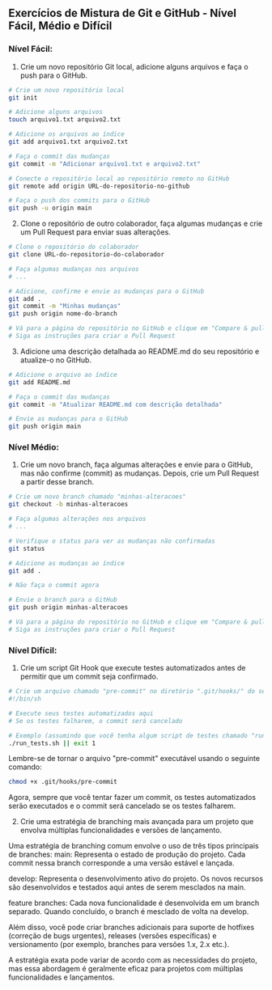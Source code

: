 

## Exercícios de Mistura de Git e GitHub - Nível Fácil, Médio e Difícil


### Nível Fácil:

1.  Crie um novo repositório Git local, adicione alguns arquivos e faça o push para o GitHub.

```bash
# Crie um novo repositório local
git init

# Adicione alguns arquivos
touch arquivo1.txt arquivo2.txt

# Adicione os arquivos ao índice
git add arquivo1.txt arquivo2.txt

# Faça o commit das mudanças
git commit -m "Adicionar arquivo1.txt e arquivo2.txt"

# Conecte o repositório local ao repositório remoto no GitHub
git remote add origin URL-do-repositorio-no-github

# Faça o push dos commits para o GitHub
git push -u origin main

```

2.  Clone o repositório de outro colaborador, faça algumas mudanças e crie um Pull Request para enviar suas alterações.

```bash
# Clone o repositório do colaborador
git clone URL-do-repositorio-do-colaborador

# Faça algumas mudanças nos arquivos
# ...

# Adicione, confirme e envie as mudanças para o GitHub
git add .
git commit -m "Minhas mudanças"
git push origin nome-do-branch

# Vá para a página do repositório no GitHub e clique em "Compare & pull request"
# Siga as instruções para criar o Pull Request

```

3.  Adicione uma descrição detalhada ao README.md do seu repositório e atualize-o no GitHub.

```bash
# Adicione o arquivo ao índice
git add README.md

# Faça o commit das mudanças
git commit -m "Atualizar README.md com descrição detalhada"

# Envie as mudanças para o GitHub
git push origin main

```

### Nível Médio:

1.  Crie um novo branch, faça algumas alterações e envie para o GitHub, mas não confirme (commit) as mudanças. Depois, crie um Pull Request a partir desse branch.

```bash
# Crie um novo branch chamado "minhas-alteracoes"
git checkout -b minhas-alteracoes

# Faça algumas alterações nos arquivos
# ...

# Verifique o status para ver as mudanças não confirmadas
git status

# Adicione as mudanças ao índice
git add .

# Não faça o commit agora

# Envie o branch para o GitHub
git push origin minhas-alteracoes

# Vá para a página do repositório no GitHub e clique em "Compare & pull request"
# Siga as instruções para criar o Pull Request
```

### Nível Difícil:

1.  Crie um script Git Hook que execute testes automatizados antes de permitir que um commit seja confirmado.

```bash
# Crie um arquivo chamado "pre-commit" no diretório ".git/hooks/" do seu repositório local e adicione o seguinte conteúdo:
#!/bin/sh

# Execute seus testes automatizados aqui
# Se os testes falharem, o commit será cancelado

# Exemplo (assumindo que você tenha algum script de testes chamado "run_tests.sh"):
./run_tests.sh || exit 1

```

Lembre-se de tornar o arquivo "pre-commit" executável usando o seguinte comando:

```bash
chmod +x .git/hooks/pre-commit
```

Agora, sempre que você tentar fazer um commit, os testes automatizados serão executados e o commit será cancelado se os testes falharem.


2.  Crie uma estratégia de branching mais avançada para um projeto que envolva múltiplas funcionalidades e versões de lançamento.

Uma estratégia de branching comum envolve o uso de três tipos principais de branches:
main: Representa o estado de produção do projeto. Cada commit nessa branch corresponde a uma versão estável e lançada.

develop: Representa o desenvolvimento ativo do projeto. Os novos recursos são desenvolvidos e testados aqui antes de serem mesclados na main.

feature branches: Cada nova funcionalidade é desenvolvida em um branch separado. Quando concluído, o branch é mesclado de volta na develop.

Além disso, você pode criar branches adicionais para suporte de hotfixes (correção de bugs urgentes), releases (versões específicas) e versionamento (por exemplo, branches para versões 1.x, 2.x etc.).

A estratégia exata pode variar de acordo com as necessidades do projeto, mas essa abordagem é geralmente eficaz para projetos com múltiplas funcionalidades e lançamentos.






